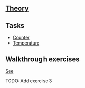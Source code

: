 ## [Theory](./docs/state-machine)

## Tasks

- [Counter](./tasks/counter/counterMachine.md)
- [Temperature](./tasks/temperature/temperature.md)

## Walkthrough exercises

[See](./exercises)

TODO: Add exercise 3
